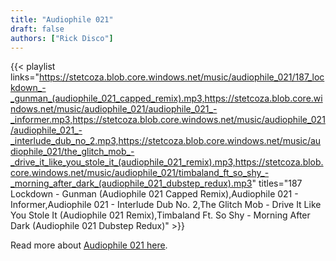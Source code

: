 ```yaml
---
title: "Audiophile 021"
draft: false
authors: ["Rick Disco"]
---
```


{{< playlist
    links="https://stetcoza.blob.core.windows.net/music/audiophile_021/187_lockdown_-_gunman_(audiophile_021_capped_remix).mp3,https://stetcoza.blob.core.windows.net/music/audiophile_021/audiophile_021_-_informer.mp3,https://stetcoza.blob.core.windows.net/music/audiophile_021/audiophile_021_-_interlude_dub_no_2.mp3,https://stetcoza.blob.core.windows.net/music/audiophile_021/the_glitch_mob_-_drive_it_like_you_stole_it_(audiophile_021_remix).mp3,https://stetcoza.blob.core.windows.net/music/audiophile_021/timbaland_ft_so_shy_-_morning_after_dark_(audiophile_021_dubstep_redux).mp3"
    titles="187 Lockdown - Gunman (Audiophile 021 Capped Remix),Audiophile 021 - Informer,Audiophile 021 - Interlude Dub No. 2,The Glitch Mob - Drive It Like You Stole It (Audiophile 021 Remix),Timbaland Ft. So Shy - Morning After Dark (Audiophile 021 Dubstep Redux)" >}}

Read more about [Audiophile 021 here](/artists/audiophile021/).
